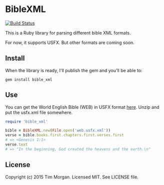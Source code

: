 # BibleXML

[![Build Status](https://travis-ci.org/seven1m/bible_xml.svg?branch=master)](https://travis-ci.org/seven1m/bible_xml)

This is a Ruby library for parsing different bible XML formats.

For now, it supports USFX. But other formats are coming soon.

## Install

When the library is ready, I'll publish the gem and you'll be able to:

```
gem install bible_xml
```

## Use

You can get the World English Bible (WEB) in USFX format [here](http://ebible.org/web/). Unzip and put the usfx.xml file somewhere.

```ruby
require 'bible_xml'

bible = BibleXML.new(File.open('web.usfx.xml'))
verse = bible.books.first.chapters.first.verses.first
# => <Genesis 1:1>
verse.text
# => "In the beginning, God created the heavens and the earth.\n"
```

## License

Copyright (c) 2015 Tim Morgan. Licensed MIT. See LICENSE file.
